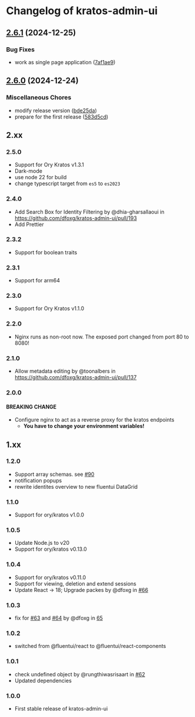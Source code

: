 # Changelog of kratos-admin-ui

## [2.6.1](https://github.com/meysam81/kratos-admin-ui/compare/v2.6.0...v2.6.1) (2024-12-25)


### Bug Fixes

* work as single page application ([7af1ae9](https://github.com/meysam81/kratos-admin-ui/commit/7af1ae9033c1aff23f9f26b340eefb36cf0c0b73))

## [2.6.0](https://github.com/meysam81/kratos-admin-ui/compare/v2.5.0...v2.6.0) (2024-12-24)


### Miscellaneous Chores

* modify release version ([bde25da](https://github.com/meysam81/kratos-admin-ui/commit/bde25da1fd013daa439f0d6c7f497f495a45d668))
* prepare for the first release ([583d5cd](https://github.com/meysam81/kratos-admin-ui/commit/583d5cd01c7fc2b9ab00af75a6f7411d92aa94d6))

## 2.xx

### 2.5.0
- Support for Ory Kratos v1.3.1
- Dark-mode
- use node 22 for build
- change typescript target from `es5` to `es2023`

### 2.4.0
- Add Search Box for Identity Filtering by @dhia-gharsallaoui in https://github.com/dfoxg/kratos-admin-ui/pull/193
- Add Prettier

### 2.3.2
- Support for boolean traits

### 2.3.1
- Support for arm64

### 2.3.0
- Support for Ory Kratos v1.1.0

### 2.2.0
- Nginx runs as non-root now. The exposed port changed from port 80 to 8080! 

### 2.1.0
- Allow metadata editing by @toonalbers in https://github.com/dfoxg/kratos-admin-ui/pull/137

### 2.0.0
#### BREAKING CHANGE
- Configure nginx to act as a reverse proxy for the kratos endpoints
  - **You have to change your environment variables!**

## 1.xx

### 1.2.0
- Support array schemas. see [#90](https://github.com/dfoxg/kratos-admin-ui/issues/90)
- notification popups
- rewrite identites overview to new fluentui DataGrid

### 1.1.0
- Support for ory/kratos v1.0.0

### 1.0.5
- Update Node.js to v20
- Support for ory/kratos v0.13.0

### 1.0.4
- Support for ory/kratos v0.11.0
- Support for viewing, deletion and extend sessions
- Update React -> 18; Upgrade packes by @dfoxg in [#66](https://github.com/dfoxg/kratos-admin-ui/pull/66)

### 1.0.3
- fix for [#63](https://github.com/dfoxg/kratos-admin-ui/issues/63) and [#64](https://github.com/dfoxg/kratos-admin-ui/issues/64) by @dfoxg in [65](https://github.com/dfoxg/kratos-admin-ui/pull/65)

### 1.0.2
- switched from @fluentui/react to @fluentui/react-components

### 1.0.1
- check undefined object by @rungthiwasrisaart in [#62](https://github.com/dfoxg/kratos-admin-ui/pull/62)
- Updated dependencies

### 1.0.0
- First stable release of kratos-admin-ui
